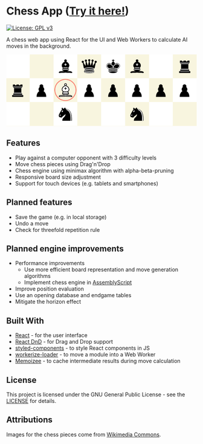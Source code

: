 # Chess App ([Try it here!](https://mhonert.github.io/chess))

[![License: GPL v3](https://img.shields.io/badge/License-GPLv3-blue.svg)](https://www.gnu.org/licenses/gpl-3.0)

A chess web app using React for the UI and Web Workers to calculate AI moves in the background.

![Screenshot](chess_screenshot.png)


## Features
* Play against a computer opponent with 3 difficulty levels
* Move chess pieces using Drag'n'Drop
* Chess engine using minimax algorithm with alpha-beta-pruning
* Responsive board size adjustment
* Support for touch devices (e.g. tablets and smartphones)

## Planned features
* Save the game (e.g. in local storage)
* Undo a move
* Check for threefold repetition rule

## Planned engine improvements
* Performance improvements
  * Use more efficient board representation and move generation algorithms
  * Implement chess engine in [AssemblyScript](https://docs.assemblyscript.org/)
* Improve position evaluation
* Use an opening database and endgame tables
* Mitigate the horizon effect

## Built With
* [React](https://reactjs.org/) - for the user interface
* [React DnD](https://github.com/react-dnd/react-dnd) - for Drag and Drop support
* [styled-components](https://www.styled-components.com/) - to style React components in JS
* [workerize-loader](https://github.com/developit/workerize-loader) - to move a module into a Web Worker
* [Memoizee](https://github.com/medikoo/memoizee) - to cache intermediate results during move calculation

## License
This project is licensed under the GNU General Public License - see the [LICENSE](LICENSE) for details.

## Attributions
Images for the chess pieces come from [Wikimedia Commons](https://commons.wikimedia.org/wiki/Category:SVG_chess_pieces).
